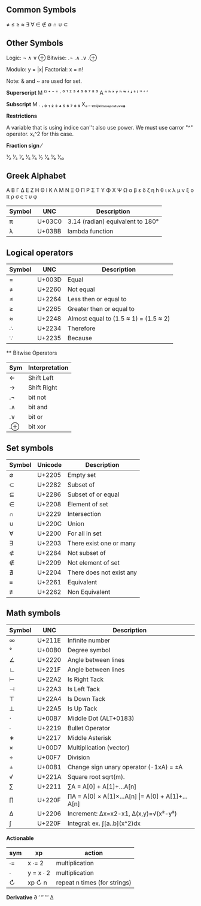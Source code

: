 ## Common Symbols

  ≠ ≤ ≥ ≈
  ∃ ∀ ∈ ∉
  ∅ ∩ ∪ ⊂

## Other Symbols
Logic:     ¬  ∧  ∨  ⊕
Bitwise:  .¬ .∧ .∨ .⊕

Modulo:    y = |x|
Factorial: x = n!

Note: & and ~ are used for set.

**Superscript**
M ⁽⁾ ⁺ ⁻ ⁼ · ⁰ ¹ ² ³ ⁴ ⁵ ⁶ ⁷ ⁸ ⁹ 
A ⁿ ʰ ˣ ʸ ʰ ʷ ʳ ʴ ˢ ʲ ʺ ʻ ʼ 

**Subscript**
M . ‚ ₀ ₁ ₂ ₃ ₄ ₅ ₆ ₇ ₈ ₉ 
Xₐ…ₑₕᵢⱼₖₗₘₙₒₚᵣₛₜᵤᵥₓₔ

**Restrictions**

A variable that is using indice can''t also use power. 
We must use carror "^" operator. x₁^2 for this case.


**Fraction sign** ⁄

¹⁄₂ ¹⁄₃ ¹⁄₄ ¹⁄₅ ¹⁄₆ ¹⁄₇ ¹⁄₈ ¹⁄₉ ¹⁄₁₀

## Greek Alphabet

Α Β Γ Δ Ε Ζ Η Θ Ι Κ Λ Μ Ν Ξ Ο Π Ρ Σ Τ Υ Φ Χ Ψ Ω 
α β ε δ ζ η h θ ι κ λ μ ν ξ ο π ρ σ ς τ υ φ


Symbol |UNC    | Description
-------|-------|----------------------------------------------------------
π      |U+03C0 | 3.14 (radian) equivalent to 180°  
λ      |U+03BB | lambda function


## Logical operators

Symbol |UNC    | Description
-------|-------|-----------------------
=      |U+003D | Equal
≠      |U+2260 | Not equal
≤      |U+2264 | Less then or equal to 
≥      |U+2265 | Greater then or equal to
≈      |U+2248 | Almost equal to (1.5 ≈ 1) = (1.5 ≈ 2)
∴      |U+2234 | Therefore
∵      |U+2235 | Because  

** Bitwise Operators

Sym  | Interpretation
-----|-----------------
 ←   | Shift Left
 →   | Shift Right
.¬   | bit not
.∧   | bit and
.∨   | bit or
.⊕   | bit xor

## Set symbols

Symbol | Unicode | Description
-------|---------|---------------------
∅      |U+2205   | Empty set
⊂      |U+2282   | Subset of
⊆      |U+2286   | Subset of or equal
∈      |U+2208   | Element of set
∩      |U+2229   | Intersection
∪      |U+220C   | Union
∀      |U+2200   | For all in set
∃      |U+2203   | There exist one or many
⊄      |U+2284   | Not subset of
∉      |U+2209   | Not element of set
∄      |U+2204   | There does not exist any
≡      |U+2261   | Equivalent
≢      |U+2262   | Non Equivalent


## Math symbols

Symbol|UNC    | Description
------|-------|----------------------------------------------------------
∞     |U+211E | Infinite number
°     |U+00B0 | Degree symbol
∠     |U+2220 | Angle between lines
∟     |U+221F | Angle between lines 
⊢     |U+22A2 | Is Right Tack 
⊣     |U+22A3 | Is Left Tack 
⊤     |U+22A4 | Is Down Tack  
⊥     |U+22A5 | Is Up Tack 
⋅     |U+00B7 | Middle Dot (ALT+0183)
∙     |U+2219 | Bullet Operator
∗     |U+2217 | Middle Asterisk
×     |U+00D7 | Multiplication (vector) 
÷     |U+00F7 | Division 
±     |U+00B1 | Change sign unary operator (-1xA) = ±A
√     |U+221A | Square root sqrt(m).
∑     |U+2211 | ∑A = A[0] + A[1]+…A[n]
∏     |U+220F | ∏A = A[0] × A[1]×…A[n] \|= A[0] + A[1]+…A[n]
∆     |U+2206 | Increment: ∆x=x2-x1, ∆(x,y)=√(x²-y²)
∫     |U+220F | Integral:  ex. ∫\[a..b](x\^2)dx


**Actionable**

|sym  | xp          | action
|-----|-------------|-----------------------------
| ∙=  | x ∙= 2      |multiplication  
| ∙   | y  = x ∙ 2  |multiplication  
| ↻   | xp ↻ n      |repeat n times (for strings)

**Derivative** 
  ∂ ′ ″ ‴ ∆     


